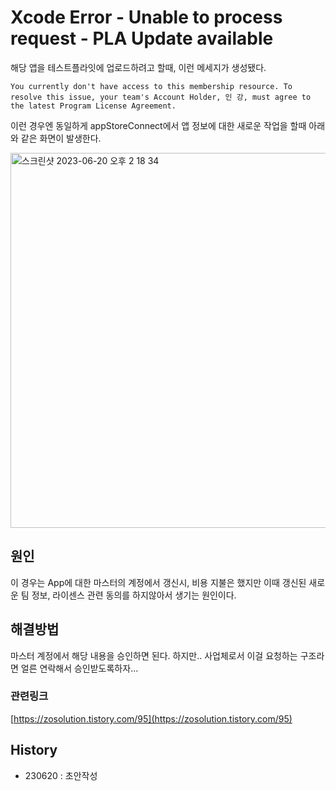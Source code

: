 # Xcode Error - Unable to process request - PLA Update available

해당 앱을 테스트플라잇에 업로드하려고 할때, 이런 메세지가 생성됐다.

```
You currently don't have access to this membership resource. To resolve this issue, your team's Account Holder, 인 강, must agree to the latest Program License Agreement.

```

이런 경우엔 동일하게 appStoreConnect에서 앱 정보에 대한 새로운 작업을 할때 아래와 같은 화면이 발생한다.

<img width="600" alt="스크린샷 2023-06-20 오후 2 18 34" src="https://github.com/isGeekCode/TIL/assets/76529148/568723b0-4482-44b3-b528-ab49ff8f866c">



## 원인

이 경우는 App에 대한 마스터의 계정에서 갱신시, 비용 지불은 했지만
이때 갱신된 새로운 팀 정보, 라이센스 관련 동의를 하지않아서 생기는 원인이다.

## 해결방법

마스터 계정에서 해당 내용을 승인하면 된다. 
하지만.. 사업체로서 이걸 요청하는 구조라면 얼른 연락해서 승인받도록하자...

### 관련링크
[https://zosolution.tistory.com/95](https://zosolution.tistory.com/95)

## History
- 230620 : 초안작성
